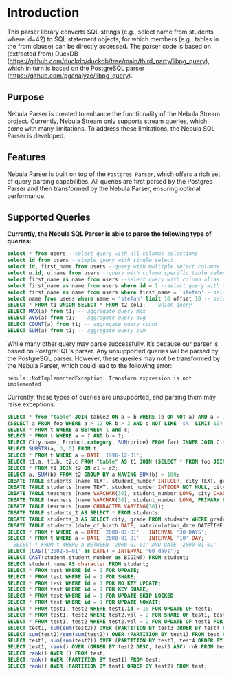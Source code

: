 # Introduction
This parser library converts SQL strings (e.g., select name from students where id=42) to SQL statement objects, for which members (e.g., tables in the from clause) can be directly accessed.
The parser code is based on (extracted from) DuckDB (https://github.com/duckdb/duckdb/tree/main/third_party/libpg_query), which in turn is based on the PostgreSQL parser (https://github.com/pganalyze/libpg_query).

## Purpose
Nebula Parser is created to enhance the functionality of the Nebula Stream project. Currently, Nebula Stream only supports stream queries, which come with many limitations. To address these limitations, the Nebula SQL Parser is developed.

## Features
Nebula Parser is built on top of the `Postgres Parser`, which offers a rich set of query parsing capabilities. All queries are first parsed by the Postgres Parser and then transformed by the Nebula Parser, ensuring optimal performance.

## Supported Queries
**Currently, the Nebula SQL Parser is able to parse the following type of queries:**

```sql
select * from users --select query with all columns selections
select id from users --simple query with single select
select id, first_name from users --query with multiple select columns
select u.id, u.name from users --query with column specific table selection
select first_name as name from users --select query with column alias
select first_name as name from users where id = 1 --select query with where clause integer comparison
select first_name as name from users where first_name = 'stefan' --select query with where clause string comparison
select name from users where name = 'stefan' limit 10 offset 10 -- select query with limit
SELECT * FROM t1 UNION SELECT * FROM t2 col1; -- union query
SELECT MAX(a) from t1; -- aggregate query max
SELECT AVG(a) from t1; -- aggregate query avg
SELECT COUNT(a) from t1; -- aggregate query count
SELECT SUM(a) from t1; -- aggregate query sum
```

While many other query may parse successfully, it’s because our parser is based on PostgreSQL's parser. Any unsupported queries will be parsed by the PostgreSQL parser. However, these queries may not be transformed by the Nebula Parser, which could lead to the following error:

```text
nebula::NotImplementedException: Transform expression is not implemented
```

Currently, these types of queries are unsupported, and parsing them may raise exceptions.

```sql
SELECT * from "table" JOIN table2 ON a = b WHERE (b OR NOT a) AND a = 12.5
(SELECT a FROM foo WHERE a > 12 OR b > 3 AND c NOT LIKE 's%' LIMIT 10);
SELECT * FROM t WHERE a BETWEEN 1 and c;
SELECT * FROM t WHERE a = ? AND b = ?;
SELECT City.name, Product.category, SUM(price) FROM fact INNER JOIN City ON fact.city_id = City.id INNER JOIN Product ON fact.product_id = Product.id GROUP BY City.name, Product.category;
SELECT SUBSTR(a, 3, 5) FROM t;
SELECT * FROM t WHERE a = DATE '1996-12-31';
SELECT t1.a, t1.b, t2.c FROM "table" AS t1 JOIN (SELECT * FROM foo JOIN bar ON foo.id = bar.id) t2 ON t1.a = t2.b WHERE (t1.b OR NOT t1.a) AND t2.c = 12.5
SELECT * FROM t1 JOIN t2 ON c1 = c2;
SELECT a, SUM(b) FROM t2 GROUP BY a HAVING SUM(b) > 100;
CREATE TABLE students (name TEXT, student_number INTEGER, city TEXT, grade DOUBLE, credits BIGINT)
CREATE TABLE students (name TEXT, student_number INTEGER NOT NULL, city TEXT, grade DOUBLE PRIMARY KEY UNIQUE)
CREATE TABLE teachers (name VARCHAR(30), student_number LONG, city CHAR(10), grade FLOAT)
CREATE TABLE teachers (name VARCHAR(30), student_number LONG, PRIMARY KEY (name, student_number), city CHAR(10), grade FLOAT)
CREATE TABLE teachers (name CHARACTER VARYING(30));
CREATE TABLE students_2 AS SELECT * FROM students
CREATE TABLE students_3 AS SELECT city, grade FROM students WHERE grade > 3.0
CREATE TABLE students (date_of_birth DATE, matriculation_date DATETIME, graduation_date TIMESTAMP, graduated BOOLEAN);
SELECT * FROM t WHERE a = DATE '2000-01-01' + INTERVAL '30 DAYS';
SELECT * FROM t WHERE a = DATE '2000-01-01' + INTERVAL '10' DAY;
--SELECT * FROM t WHERE a BETWEEN '2000-01-01' AND DATE '2000-01-01' - 1 MONTH;
SELECT (CAST('2002-5-01' as DATE) + INTERVAL '60 days');
SELECT CAST(student.student_number as BIGINT) FROM student;
SELECT student.name AS character FROM student; 
SELECT * FROM test WHERE id = 1 FOR UPDATE;
SELECT * FROM test WHERE id = 1 FOR SHARE;
SELECT * FROM test WHERE id = 1 FOR NO KEY UPDATE;
SELECT * FROM test WHERE id = 1 FOR KEY SHARE;
SELECT * FROM test WHERE id = 1 FOR UPDATE SKIP LOCKED;
SELECT * FROM test WHERE id = 1 FOR UPDATE NOWAIT;
SELECT * FROM test1, test2 WHERE test1.id = 10 FOR UPDATE OF test1;
SELECT * FROM test1, test2 WHERE test2.val = 2 FOR SHARE OF test1, test2;
SELECT * FROM test1, test2 WHERE test2.val = 2 FOR UPDATE OF test1 FOR SHARE OF test2; 
SELECT test1, sum(sum(test2)) OVER (PARTITION BY test3 ORDER BY test4 ROWS BETWEEN UNBOUNDED PRECEDING AND CURRENT ROW) an_alias FROM test;
SELECT sum(test2)/sum(sum(test2)) OVER (PARTITION BY test1) FROM test GROUP BY test3;
SELECT test1, sum(sum(test2)) OVER (PARTITION BY test3, test4 ORDER BY test5, test6 ROWS BETWEEN 1 PRECEDING AND 2 FOLLOWING) FROM test;
SELECT test1, rank() OVER (ORDER BY test2 DESC, test3 ASC) rnk FROM test;
SELECT rank() OVER () FROM test;
SELECT rank() OVER (PARTITION BY test1) FROM test;
SELECT rank() OVER (PARTITION BY test1 ORDER BY test2) FROM test;
```